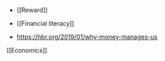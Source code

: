   - [[Reward]]
  - [[Financial literacy]]

  - https://hbr.org/2019/01/why-money-manages-us

[[Economics]]